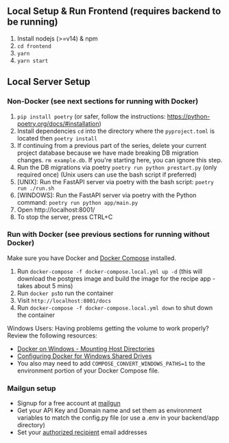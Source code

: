 ## Local Setup & Run Frontend (requires backend to be running)

1. Install nodejs (>=v14) & npm
2. `cd frontend`
3. `yarn`
4. `yarn start`

## Local Server Setup

### Non-Docker (see next sections for running with Docker)

1. `pip install poetry` (or safer, follow the instructions: https://python-poetry.org/docs/#installation)
2. Install dependencies `cd` into the directory where the `pyproject.toml` is located then `poetry install`
3. If continuing from a previous part of the series, delete your current project database because we
   have made breaking DB migration changes. `rm example.db`. If you're starting here, you can ignore this step.
4. Run the DB migrations via poetry `poetry run python prestart.py` (only required once) (Unix users can use
   the bash script if preferred)
5. [UNIX]: Run the FastAPI server via poetry with the bash script: `poetry run ./run.sh`
6. [WINDOWS]: Run the FastAPI server via poetry with the Python command: `poetry run python app/main.py`
7. Open http://localhost:8001/
8. To stop the server, press CTRL+C

### Run with Docker (see previous sections for running without Docker)

Make sure you have Docker and [Docker Compose](https://docs.docker.com/compose/install/) installed.

1. Run `docker-compose -f docker-compose.local.yml up -d` (this will download the postgres
   image and build the image for the recipe app - takes about 5 mins)
2. Run `docker ps`to run the container
3. Visit `http://localhost:8001/docs`
4. Run `docker-compose -f docker-compose.local.yml down` to shut down the container

Windows Users: Having problems getting the volume to work properly? Review the following resources:

- [Docker on Windows - Mounting Host Directories](https://rominirani.com/docker-on-windows-mounting-host-directories-d96f3f056a2c?gi=324e01b3473a)
- [Configuring Docker for Windows Shared Drives](https://docs.microsoft.com/en-gb/archive/blogs/stevelasker/configuring-docker-for-windows-volumes)
- You also may need to add `COMPOSE_CONVERT_WINDOWS_PATHS=1` to the environment portion of your Docker Compose file.

### Mailgun setup

- Signup for a free account at [mailgun](https://www.mailgun.com/)
- Get your API Key and Domain name and set them as environment variables to match the config.py file (or use a .env in your backend/app directory)
- Set your [authorized recipient](https://help.mailgun.com/hc/en-us/articles/217531258-Authorized-Recipients) email addresses
